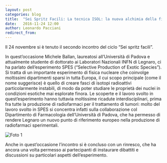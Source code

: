 ```yaml
---
layout: post
categories: blog 
title:  "Sei Spritz Facili: La tecnica ISOL: la nuova alchimia della fisica nucleare per la produzione di specie esotiche"
date:   2016-11-24 12:00
author: Leonardo Pacciani
redirect_from:
---
```


Il 24 novembre si è tenuto il secondo incontro del ciclo “Sei spritz facili”.

In quest’occasione Michele Ballan, laureatosi all’Università di Padova e attualmente studente di dottorato ai Laboratori Nazionali INFN di Legnaro, ci ha parlato dell’esperimento SPES (“Selective Production of Exotic Species”). Si tratta di un importante esperimento di fisica nucleare che coinvolge moltissimi dipartimenti sparsi in tutta Europa, il cui scopo principale (come il nome suggerisce) è quello di creare fasci di isotopi radioattivi particolarmente instabili, di modo da poter studiare le proprietà dei nuclei in condizioni esotiche mai esplorate finora. 
Le scoperte e il lavoro svolto in quest’esperimento hanno tuttavia moltissime ricadute interdisciplinari, prima fra tutte la produzione di radiofarmaci per il trattamento di tumori: molto del lavoro svolto in SPES si concentra infatti sulla collaborazione col Dipartimento di Farmacologia dell’Università di Padova, che ha permesso di rendere Legnaro un nuovo punto di riferimento europeo nella produzione di radiofarmaci sperimentali.

![Foto 1](/img/eventilocali/2016-SeiSpritzFaciliPD/11-1.jpg)

Anche in quest’occasione l’incontro si è concluso con un rinresco, che ha ancora una volta permesso ai partecipanti di instaurare dibattiti e discussioni su particolari aspetti dell’esperimento.

